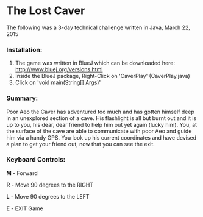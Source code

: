 # The Lost Caver

The following was a 3-day technical challenge written in Java, March 22, 2015

### Installation:

1. The game was written in BlueJ which can be downloaded here: http://www.bluej.org/versions.html
2. Inside the BlueJ package, Right-Click on 'CaverPlay' (CaverPlay.java)
3. Click on 'void main(String[] Args)'  

### Summary:
Poor Aeo the Caver has adventured too much and has gotten himself deep in an unexplored section of a cave. His flashlight is all but burnt out and it is up to you, his dear, dear friend to help him out yet again (lucky him). You, at the surface of the cave are able to communicate with poor Aeo and guide him via a handy GPS. You look up his current coordinates and have devised a plan to get your friend out, now that you can see the exit.

### Keyboard Controls:
**M** - Forward

**R** - Move 90 degrees to the RIGHT

**L** - Move 90 degrees to the LEFT

**E** - EXIT Game
